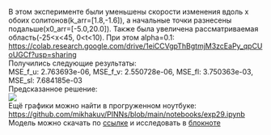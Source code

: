 В этом эксперименте были уменьшены скорости изменения вдоль x обоих солитонов(k_arr=[1.8,-1.6]), а начальные точки разнесены подальше(x0_arr=[-5.0,20.0]). Также была увеличена рассматриваемая область(-25<x<45, 0<t<10). При этом alpha=0.1:  
<https://colab.research.google.com/drive/1eiCCVgpThBgtmjM3zcEaPy_qpCUoUGCf?usp=sharing>  
Получились следующие результаты:  
MSE_f_u: 2.763693e-06, MSE_f_v: 2.550728e-06, MSE_fl: 3.750363e-03, MSE_sl: 7.684185e-03  
Предсказанное решение:  
<img src="https://github.com/mikhakuv/PINNs/blob/main/pictures/exp29_results_uv.PNG">  
Ещё графики можно найти в прогруженном ноутбуке: <https://github.com/mikhakuv/PINNs/blob/main/notebooks/exp29.ipynb>  
Модель можно скачать по [ссылке](https://github.com/mikhakuv/PINNs/blob/main/models/model_29.pth) и исследовать в [блокноте](https://colab.research.google.com/drive/1PGeRt-huLODfLSD-_PZaeBugljdYZdaQ?usp=sharing)
